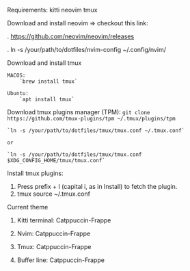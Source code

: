 Requirements:
kitti
neovim
tmux

Download and install neovim => checkout this link:

. https://github.com/neovim/neovim/releases

. ln -s /your/path/to/dotfiles/nvim-config ~/.config/nvim/

Download and install tmux 

    MACOS:
        `brew install tmux`

    Ubuntu:
        `apt install tmux`

Download tmux plugins manager (TPM):
    `git clone https://github.com/tmux-plugins/tpm ~/.tmux/plugins/tpm`

    `ln -s /your/path/to/dotfiles/tmux/tmux.conf ~/.tmux.conf`

    or 

    `ln -s /your/path/to/dotfiles/tmux/tmux.conf $XDG_CONFIG_HOME/tmux/tmux.conf`

Install tmux plugins:

1. Press prefix + I (capital i, as in Install) to fetch the plugin.
2. tmux source ~/.tmux.conf

Current theme

1. Kitti terminal: Catppuccin-Frappe

2. Nvim: Catppuccin-Frappe

3. Tmux: Catppuccin-Frappe

4. Buffer line: Catppuccin-Frappe
